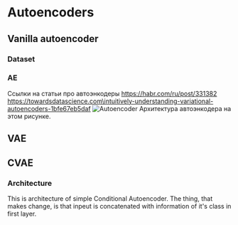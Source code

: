 # Autoencoders
## Vanilla autoencoder
### Dataset
### AE
Ссылки на статьи про автоэнкодеры
https://habr.com/ru/post/331382
https://towardsdatascience.com\intuitively-understanding-variational-autoencoders-1bfe67eb5daf
<img src="https://i.imgur.com/nVJAtMT.png" alt="Autoencoder">
Архитектура автоэнкодера на этом рисунке.
## VAE
## CVAE
### Architecture
This is architecture of simple Conditional Autoencoder. The thing, that makes change, is that inpeut is concatenated with information of it's class in first layer.
## 
